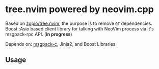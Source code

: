 # tree.nvim powered by neovim.cpp
Based on [zgpio/tree.nvim](https://github.com/zgpio/tree.nvim), the purpose is to remove `QT` dependencies.
Boost::Asio based client library for talking with NeoVim process via it's msgpack-rpc API. (**in progress**)

Depends on: [msgpack-c](https://github.com/msgpack/msgpack-c), Jinja2, and Boost Libraries.

## Usage
